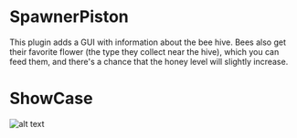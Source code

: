 # SpawnerPiston
This plugin adds a GUI with information about the bee hive. Bees also get their favorite flower (the type they collect near the hive), which you can feed them, and there's a chance that the honey level will slightly increase.
# ShowCase
![alt text](https://psv4.userapi.com/c909218/u794072425/docs/d9/4727aea00fd6/Desktop_230626_1641_1.gif?extra=KFpKlWePk1uwzId15r2uZLciJCdbCsDorN44IDTpxsPmhg9GbfHnGAmfaA-Rk996rfEOtPHt4DWTF9LRHTzM8cfUTEs-bnjFkTNK-qESemLX-lKhaerZY_HO-PI-a3ggZFNd11knMjGZPsMy-L8n2ZDm)
